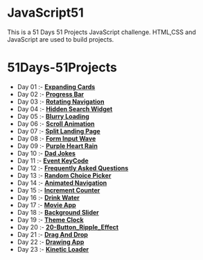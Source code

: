 # JavaScript51

This is a 51 Days 51 Projects JavaScript challenge. HTML,CSS and JavaScript are used to build projects.

# 51Days-51Projects
 - Day 01 :- [**Expanding Cards**](01-Expanding_Cards) 
 - Day 02 :- [**Progress Bar**](02-Progress_Bar)
 - Day 03 :- [**Rotating Navigation**](03-Rotating_Navigation)
 - Day 04 :- [**Hidden Search Widget**](04-Hidden_Search)
 - Day 05 :- [**Blurry Loading**](05-Blurry_Loading)
 - Day 06 :- [**Scroll Animation**](06-Scroll_Animation)
 - Day 07 :- [**Split Landing Page**](07-Split_Landing_Page)
 - Day 08 :- [**Form Input Wave**](08-Form_Input_Wave)
 - Day 09 :- [**Purple Heart Rain**](09-Purple_Heart_Rain)
 - Day 10 :- [**Dad Jokes**](10-Dad_Jokes)
 - Day 11 :- [**Event KeyCode**](11-Event_KeyCodes)
 - Day 12 :- [**Frequently Asked Questions**](12-FAQ)
 - Day 13 :- [**Random Choice Picker**](13-Random_Choice_Picker)
 - Day 14 :- [**Animated Navigation**](14-Animated_Navigation)
 - Day 15 :- [**Increment Counter**](15-Increment_Counter)
 - Day 16 :- [**Drink Water**](16-Drink_Water)
 - Day 17 :- [**Movie App**](17-Movie_App)
 - Day 18 :- [**Background Slider**](18-Background_Slider)
 - Day 19 :- [**Theme Clock**](19-Theme_Clock)
 - Day 20 :- [**20-Button_Ripple_Effect**](20-Button_Ripple_Effect)
 - Day 21 :- [**Drag And Drop**](21-Drag_And_Drop)
 - Day 22 :- [**Drawing App**](22-Drawing_App)
 - Day 23 :- [**Kinetic Loader**](23-Loader)